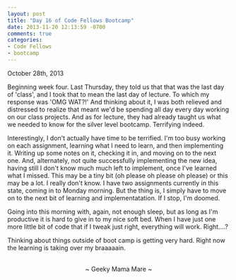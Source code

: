 ```yaml
---
layout: post
title: "Day 16 of Code Fellows Bootcamp"
date: 2013-11-20 12:13:59 -0700
comments: true
categories:
- Code Fellows
- bootcamp
---
```

October 28th, 2013

Beginning week four. Last Thursday, they told us that that was the last day of 'class', and I took that to mean the last day of lecture. To which my response was 'OMG WAT?!' And thinking about it, I was both relieved and
distressed to realize that meant we'd be spending all day every day working on our class projects. And as for lecture, they had already taught us what we needed to know for the silver level bootcamp. Terrifying indeed.

Interestingly, I don't actually have time to be terrified. I'm too busy
working on each assignment, learning what I need to learn, and then
implementing it. Writing up some notes on it, checking it in, and moving on to the next one. And, alternately, not quite successfully implementing the new idea, having still I don't know much much left to implement, once I've learned what I missed. This may be a tiny bit (oh please oh please oh please) or this may be a lot. I really don't know. I have two assignments currently in this state, coming in to Monday morning. But the thing is, I simply have to move on to the next bit of learning and implementatation. If I stop, I'm doomed.

Going into this morning with, again, not enough sleep, but as long as I'm
productive it is hard to give in to my nice soft bed. When I have just one
more little bit of code that if I tweak just right, everything will work.
Right....?

Thinking about things outside of boot camp is getting very hard. Right now the learning is taking over my braaaaain.

<br>
<center>~ Geeky Mama Mare ~</center>
